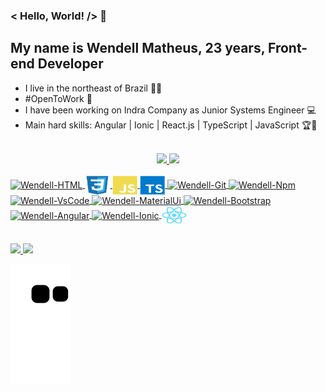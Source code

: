 ### < Hello, World! /> 👋
## My name is Wendell Matheus, 23 years, Front-end Developer
- I live in the northeast of Brazil :cactus::palm_tree:
- #OpenToWork :email: 
- I have been working on Indra Company as Junior Systems Engineer :computer:
- Main hard skills: Angular | Ionic | React.js | TypeScript | JavaScript :trophy::dart:
<br>

<div align="center">
  <a href="https://github.com/WendellMatheus">
  <img height="180em" src="https://github-readme-stats.vercel.app/api?username=WendellMatheus&show_icons=true&theme=tokyonight&include_all_commits=false&count_private=true"/>
  <img height="180em" src="https://github-readme-stats.vercel.app/api/top-langs/?username=WendellMatheus&layout=compact&langs_count=7&theme=tokyonight"/>
</div>  

<div style="display: inline_block"><br>
  <img align="center" alt="Wendell-HTML" height="30" width="40" src="https://cdn.jsdelivr.net/gh/devicons/devicon/icons/html5/html5-original.svg">
  <img align="center" alt="Wendell-CSS" height="30" width="40" src="https://raw.githubusercontent.com/devicons/devicon/master/icons/css3/css3-original.svg">
  <img align="center" alt="Wendell-Js" height="30" width="40" src="https://raw.githubusercontent.com/devicons/devicon/master/icons/javascript/javascript-plain.svg">
  <img align="center" alt="Wendell-Ts" height="30" width="40" src="https://raw.githubusercontent.com/devicons/devicon/master/icons/typescript/typescript-plain.svg">
  <img align="center" alt="Wendell-Git" height="30" width="40" src="https://raw.githubusercontent.com/jmnote/z-icons/master/svg/git.svg">
  <img align="center" alt="Wendell-Npm" height="30" width="40" src="https://cdn.jsdelivr.net/gh/devicons/devicon/icons/npm/npm-original-wordmark.svg">
  <img align="center" alt="Wendell-VsCode" height="30" width="40" src="https://cdn.jsdelivr.net/gh/devicons/devicon/icons/vscode/vscode-original.svg"> 
  <img align="center" alt="Wendell-MaterialUi" height="30" width="40" src="https://cdn.jsdelivr.net/gh/devicons/devicon/icons/materialui/materialui-original.svg"> 
  <img align="center" alt="Wendell-Bootstrap" height="30" width="40" src="https://cdn.jsdelivr.net/gh/devicons/devicon/icons/bootstrap/bootstrap-original.svg">   
  <img align="center" alt="Wendell-Angular" height="30" width="40" src="https://cdn.jsdelivr.net/gh/devicons/devicon/icons/angularjs/angularjs-original.svg">
  <img align="center" alt="Wendell-Ionic" height="30" width="40" src="https://cdn.jsdelivr.net/gh/devicons/devicon/icons/ionic/ionic-original.svg"> 
  <img align="center" alt="Wendell-ReactJs" height="30" width="40" src="https://raw.githubusercontent.com/devicons/devicon/master/icons/react/react-original.svg">  
</div>
  
 ##
  
<div> 
  <a href = "mailto:wendellmatheus77@gmail.com"><img src="https://img.shields.io/badge/-Gmail-%23333?style=for-the-badge&logo=gmail&logoColor=white" target="_blank">
  <a href="https://www.linkedin.com/in/wendell-matheus-8018721ab" target="_blank"><img src="https://img.shields.io/badge/-LinkedIn-%230077B5?style=for-the-badge&logo=linkedin&logoColor=white" target="_blank"></a> 
 
  ![Snake gift](https://github.com/WendellMatheus/WendellMatheus/blob/output/github-contribution-grid-snake.svg)
 
</div>  
  
  


